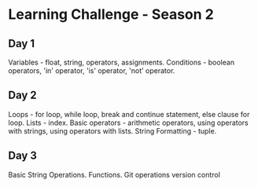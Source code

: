 # Learning Challenge - Season 2

## Day 1
Variables - float, string, operators, assignments.
Conditions - boolean operators, 'in' operator, 'is' operator, 'not' operator.
## Day 2
Loops - for loop, while loop, break and continue statement, else clause for loop.
Lists - index.
Basic operators - arithmetic operators, using operators with strings, using operators with lists.
String Formatting - tuple.
## Day 3
Basic String Operations.
Functions.
Git operations
version control